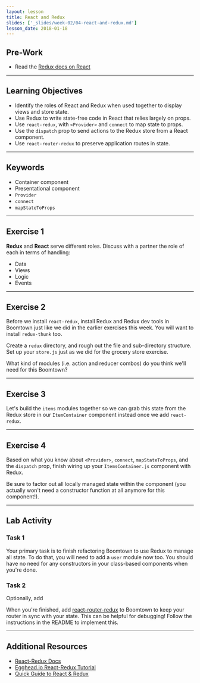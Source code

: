 ```yaml
---
layout: lesson
title: React and Redux
slides: ['_slides/week-02/04-react-and-redux.md']
lesson_date: 2018-01-18
---
```


## Pre-Work

* Read the [Redux docs on React](http://redux.js.org/docs/basics/UsageWithReact.html)

---

## Learning Objectives

* Identify the roles of React and Redux when used together to display views and store state.
* Use Redux to write state-free code in React that relies largely on props.
* Use `react-redux`, with `<Provider>` and `connect` to map state to props.
* Use the `dispatch` prop to send actions to the Redux store from a React component.
* Use `react-router-redux` to preserve application routes in state.

---

## Keywords

* Container component
* Presentational component
* `Provider`
* `connect`
* `mapStateToProps`

---

## Exercise 1

**Redux** and **React** serve different roles. Discuss with a partner the role of each in terms of handling:

* Data
* Views
* Logic
* Events

---

## Exercise 2

Before we install `react-redux`, install Redux and Redux dev tools in Boomtown just like we did in the earlier exercises this week. You will want to install `redux-thunk` too.

Create a `redux` directory, and rough out the file and sub-directory structure. Set up your `store.js` just as we did for the grocery store exercise.

What kind of modules (i.e. action and reducer combos) do you think we'll need for this Boomtown?

---

## Exercise 3

Let's build the `items` modules together so we can grab this state from the Redux store in our `ItemContainer` component instead once we add `react-redux`.

---

## Exercise 4

Based on what you know about `<Provider>`, `connect`, `mapStateToProps`, and the `dispatch` prop, finish wiring up your `ItemsContainer.js` component with Redux.

Be sure to factor out all locally managed state within the component (you actually won't need a constructor function at all anymore for this component!).

---

## Lab Activity

### Task 1

Your primary task is to finish refactoring Boomtown to use Redux to manage all state. To do that, you will need to add a `user` module now too. You should have no need for any constructors in your class-based components when you're done.

### Task 2

Optionally, add

When you're finished, add [react-router-redux](https://github.com/ReactTraining/react-router/tree/master/packages/react-router-redux) to Boomtown to keep your router in sync with your state. This can be helpful for debugging! Follow the instructions in the README to implement this.

---

## Additional Resources

* [React-Redux Docs](https://github.com/reactjs/react-redux)
* [Egghead.io React-Redux Tutorial](https://egghead.io/courses/building-react-applications-with-idiomatic-redux)
* [Quick Guide to React & Redux](https://www.reax.io/blog/2016/07/07/quick-guide-to-react-and-redux/)
